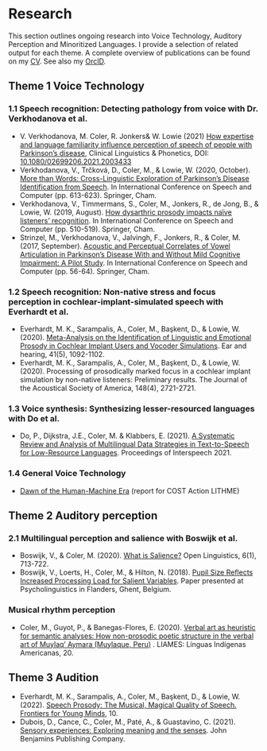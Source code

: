 # Research
This section outlines ongoing research into Voice Technology, Auditory Perception and Minoritized Languages. I provide a selection of related output for each theme. A complete overview of publications can be found on my [CV](https://www.overleaf.com/read/hdtxvkzbzyzq). See also my [OrcID](https://orcid.org/0000-0002-7631-5063).

## Theme 1 Voice Technology
### 1.1 Speech recognition: Detecting pathology from voice with Dr. Verkhodanova et al.
- V. Verkhodanova, M. Coler, R. Jonkers\& W. Lowie (2021) [How expertise and language familiarity influence perception of speech of people with Parkinson’s disease](https://research.rug.nl/en/publications/how-expertise-and-language-familiarity-influence-perception-of-sp), Clinical Linguistics & Phonetics, DOI: [10.1080/02699206.2021.2003433](https://doi.org/10.1080/02699206.2021.2003433)
- Verkhodanova, V., Trčková, D., Coler, M., \& Lowie, W. (2020, October). [More than Words: Cross-Linguistic Exploration of Parkinson’s Disease Identification from Speech](https://research.rug.nl/en/publications/more-than-words-cross-linguistic-exploration-of-parkinsons-diseas). In International Conference on Speech and Computer (pp. 613-623). Springer, Cham.
- Verkhodanova, V., Timmermans, S., Coler, M., Jonkers, R., de Jong, B., \& Lowie, W. (2019, August). [How dysarthric prosody impacts naïve listeners’ recognition](https://research.rug.nl/en/publications/how-dysarthric-prosody-impacts-na%C3%AFve-listeners-recognition). In International Conference on Speech and Computer (pp. 510-519). Springer, Cham.
- Strinzel, M., Verkhodanova, V., Jalvingh, F., Jonkers, R., \& Coler, M. (2017, September). [Acoustic and Perceptual Correlates of Vowel Articulation in Parkinson’s Disease With and Without Mild Cognitive Impairment: A Pilot Study](https://research.rug.nl/en/publications/acoustic-and-perceptual-correlates-of-vowel-articulation-in-parki). In International Conference on Speech and Computer (pp. 56-64). Springer, Cham.

### 1.2 Speech recognition: Non-native stress and focus perception in cochlear-implant-simulated speech with Everhardt et al.
- Everhardt, M. K., Sarampalis, A., Coler, M., Başkent, D., & Lowie, W. (2020). [Meta-Analysis on the Identification of Linguistic and Emotional Prosody in Cochlear Implant Users and Vocoder Simulations](https://research.rug.nl/en/publications/meta-analysis-on-the-identification-of-linguistic-and-emotional-p). Ear and hearing, 41(5), 1092-1102.
- Everhardt, M. K., Sarampalis, A., Coler, M., Başkent, D., & Lowie, W. (2020). Processing of prosodically marked focus in a cochlear implant simulation by non-native listeners: Preliminary results. The Journal of the Acoustical Society of America, 148(4), 2721-2721.

### 1.3 Voice synthesis: Synthesizing lesser-resourced languages with Do et al.
-  Do, P., Dijkstra, J.E., Coler, M. \& Klabbers, E. (2021). [A Systematic Review and Analysis of Multilingual Data Strategies in Text-to-Speech for Low-Resource Languages](https://www.isca-speech.org/archive/pdfs/interspeech_2021/do21_interspeech.pdf). Proceedings of Interspeech 2021.

### 1.4 General Voice Technology
- [Dawn of the Human-Machine Era](https://jyx.jyu.fi/handle/123456789/75737) (report for COST Action LITHME)

## Theme 2 Auditory perception

### 2.1 Multilingual perception and salience with Boswijk et al.

- Boswijk, V., & Coler, M. (2020). [What is Salience?](https://research.rug.nl/en/publications/what-is-salience) Open Linguistics, 6(1), 713-722.
- Boswijk, V., Loerts, H., Coler, M., & Hilton, N. (2018). [Pupil Size Reflects Increased Processing Load for Salient Variables](https://research.rug.nl/en/publications/pupil-size-reflects-increased-processing-load-for-salient-variabl). Paper presented at Psycholinguistics in Flanders, Ghent, Belgium.

### Musical rhythm perception
- Coler, M., Guyot, P., & Banegas-Flores, E. (2020). [Verbal art as heuristic for semantic analyses: How non-prosodic poetic structure in the verbal art of Muylaq’ Aymara (Muylaque, Peru)](https://research.rug.nl/en/publications/verbal-art-as-heuristic-for-semantic-analyses-how-non-prosodic-po) . LIAMES: Línguas Indígenas Americanas, 20.

## Theme 3 Audition
- Everhardt, M. K., Sarampalis, A., Coler, M., Başkent, D., & Lowie, W. (2022). [Speech Prosody: The Musical, Magical Quality of Speech. Frontiers for Young Minds](https://research.rug.nl/en/publications/speech-prosody-the-musical-magical-quality-of-speech), 10.
- Dubois, D., Cance, C., Coler, M., Paté, A., \& Guastavino, C. (2021). [Sensory experiences: Exploring meaning and the senses](https://benjamins.com/catalog/celcr.24). John Benjamins Publishing Company.

